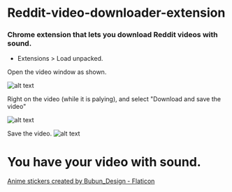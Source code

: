 # Reddit-video-downloader-extension
<h3> Chrome extension that lets you download Reddit videos with sound. </h3>


- Extensions > Load unpacked.

<span>Open the video window as shown.  </span>

![alt text](https://media.discordapp.net/attachments/1025732232255643678/1060243201476264096/image.png) 

<span> Right on the video (while it is palying), and select "Download and save the video" </span>

![alt text](https://media.discordapp.net/attachments/1025732232255643678/1060243451427426416/image.png)

<span> Save the video.</span>
![alt text](https://media.discordapp.net/attachments/1025732232255643678/1060244865650262016/image.png)


# You have your video with sound. 



<span> <a href="https://www.flaticon.com/free-stickers/anime" title="anime stickers">Anime stickers created by Bubun_Design - Flaticon</a> </span>
